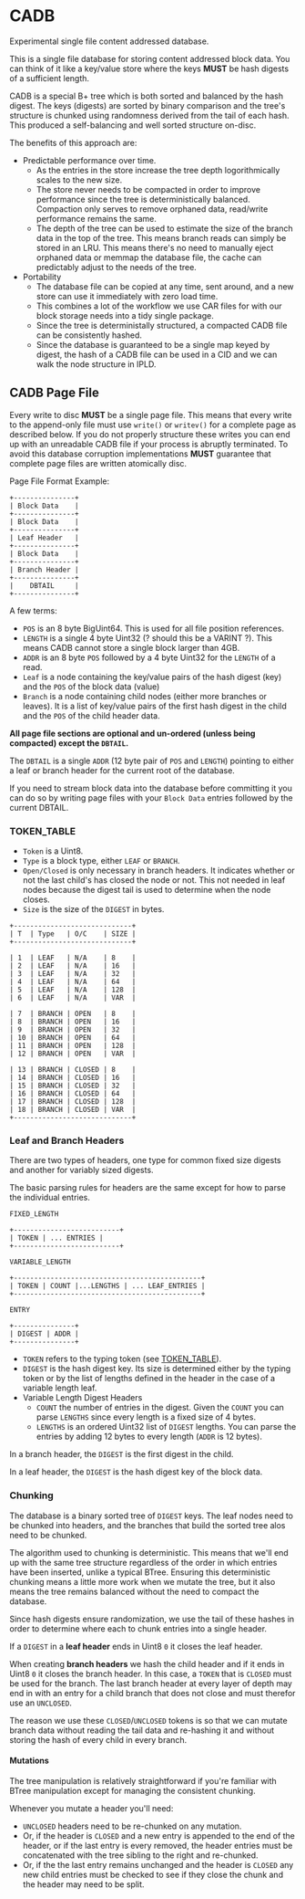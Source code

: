 # CADB

Experimental single file content addressed database.

This is a single file database for storing content addressed block data. You can think of it
like a key/value store where the keys **MUST** be hash digests of a sufficient length.

CADB is a special B+ tree which is both sorted and balanced by the hash digest. The keys (digests) are
sorted by binary comparison and the tree's structure is chunked using randomness derived from the tail
of each hash. This produced a self-balancing and well sorted structure on-disc.

The benefits of this approach are:

* Predictable performance over time.
  * As the entries in the store increase the tree depth logorithmically scales to the new size.
  * The store never needs to be compacted in order to improve performance since the tree is
    deterministically balanced. Compaction only serves to remove orphaned data, read/write performance
    remains the same.
  * The depth of the tree can be used to estimate the size of the branch data in the top of the tree.
    This means branch reads can simply be stored in an LRU. This means there's no need to manually eject
    orphaned data or memmap the database file, the cache can predictably adjust to the needs of the tree.
* Portability
  * The database file can be copied at any time, sent around, and a new store can use it immediately with
    zero load time.
  * This combines a lot of the workflow we use CAR files for with our block storage needs into a tidy single
    package.
  * Since the tree is deterministally structured, a compacted CADB file can be consistently hashed.
  * Since the database is guaranteed to be a single map keyed by digest, the hash of a CADB file can be used in a CID
    and we can walk the node structure in IPLD.
    
## CADB Page File

Every write to disc **MUST** be a single page file. This means that every write to the append-only file must use
`write()` or `writev()` for a complete page as described below. If you do not properly structure these writes you
can end up with an unreadable CADB file if your process is abruptly terminated. To avoid this database corruption
implementations **MUST** guarantee that complete page files are written atomically disc.

Page File Format Example:

```
+---------------+
| Block Data    |
+---------------+
| Block Data    |
+---------------+
| Leaf Header   |
+---------------+
| Block Data    |
+---------------+
| Branch Header |
+---------------+
|    DBTAIL     |
+---------------+
```

A few terms:

* `POS` is an 8 byte BigUint64. This is used for all file position references.
* `LENGTH` is a single 4 byte Uint32 (? should this be a VARINT ?). This means CADB cannot store a single block larger than 4GB.
* `ADDR` is an 8 byte `POS` followed by a 4 byte Uint32 for the `LENGTH` of a read.
* `Leaf` is a node containing the key/value pairs of the hash digest (key) and the `POS` of the block data (value)
* `Branch` is a node containing child nodes (either more branches or leaves). It is a list of key/value pairs of the first hash digest
  in the child and the `POS` of the child header data.

**All page file sections are optional and un-ordered (unless being compacted) except the `DBTAIL`.**

The `DBTAIL` is a single `ADDR` (12 byte pair of `POS` and `LENGTH`) pointing to either a leaf or branch header for the current root of the database.

If you need to stream block data into the database before committing it you can do so by writing page files with your `Block Data`
entries followed by the current DBTAIL.

### TOKEN_TABLE

* `Token` is a Uint8.
* `Type` is a block type, either `LEAF` or `BRANCH`.
* `Open/Closed` is only necessary in branch headers. It indicates whether or not the last child's has closed the
  node or not. This not needed in leaf nodes because the digest tail is used to determine when the node closes.
* `Size` is the size of the `DIGEST` in bytes.

```
+-----------------------------+
| T  | Type   | O/C    | SIZE |
+-----------------------------+

| 1  | LEAF   | N/A    | 8    |
| 2  | LEAF   | N/A    | 16   |
| 3  | LEAF   | N/A    | 32   |
| 4  | LEAF   | N/A    | 64   |
| 5  | LEAF   | N/A    | 128  |
| 6  | LEAF   | N/A    | VAR  |

| 7  | BRANCH | OPEN   | 8    |
| 8  | BRANCH | OPEN   | 16   |
| 9  | BRANCH | OPEN   | 32   |
| 10 | BRANCH | OPEN   | 64   |
| 11 | BRANCH | OPEN   | 128  |
| 12 | BRANCH | OPEN   | VAR  |

| 13 | BRANCH | CLOSED | 8    |
| 14 | BRANCH | CLOSED | 16   |
| 15 | BRANCH | CLOSED | 32   |
| 16 | BRANCH | CLOSED | 64   |
| 17 | BRANCH | CLOSED | 128  |
| 18 | BRANCH | CLOSED | VAR  |
+-----------------------------+
```

### Leaf and Branch Headers

There are two types of headers, one type for common fixed size digests and another for variably sized digests.

The basic parsing rules for headers are the same except for how to parse the individual entries.

```
FIXED_LENGTH

+--------------------------+
| TOKEN | ... ENTRIES |
+--------------------------+

VARIABLE_LENGTH

+----------------------------------------------+
| TOKEN | COUNT |...LENGTHS | ... LEAF_ENTRIES |
+----------------------------------------------+

ENTRY

+---------------+
| DIGEST | ADDR |
+---------------+ 
```

* `TOKEN` refers to the typing token (see [TOKEN_TABLE](#TOKEN_TABLE)).
* `DIGEST` is the hash digest key. Its size is determined either by the typing token or by the list of lengths
  defined in the header in the case of a variable length leaf.
* Variable Length Digest Headers
  * `COUNT` the number of entries in the digest. Given the `COUNT` you can parse `LENGTHS` since every length is a fixed size of 4 bytes.
  * `LENGTHS` is an ordered Uint32 list of `DIGEST` lengths. You can parse the entries by adding 12 bytes to every length (`ADDR` is 12 bytes).

In a branch header, the `DIGEST` is the first digest in the child.

In a leaf header, the `DIGEST` is the hash digest key of the block data.

### Chunking

The database is a binary sorted tree of `DIGEST` keys. The leaf nodes need to be chunked into headers, and the branches that build
the sorted tree alos need to be chunked.

The algorithm used to chunking is deterministic. This means that we'll end up with the same tree structure regardless of the order in which
entries have been inserted, unlike a typical BTree. Ensuring this deterministic chunking means a little more work when we mutate the tree,
but it also means the tree remains balanced without the need to compact the database.

Since hash digests ensure randomization, we use the tail of these hashes in order to determine where each to chunk entries into a single header.

If a `DIGEST` in a **leaf header** ends in Uint8 `0` it closes the leaf header.

When creating **branch headers** we hash the child header and if it ends in Uint8 `0` it closes the branch header. In this case, a `TOKEN` that
is `CLOSED` must be used for the branch. The last branch header at every layer of depth may end in with an entry for a child branch that does not
close and must therefor use an `UNCLOSED`.

The reason we use these `CLOSED`/`UNCLOSED` tokens is so that we can mutate branch data without reading the tail data and re-hashing it and without
storing the hash of every child in every branch.

#### Mutations

The tree manipulation is relatively straightforward if you're familiar with BTree manipulation except for managing the consistent chunking.

Whenever you mutate a header you'll need:

* `UNCLOSED` headers need to be re-chunked on any mutation.
* Or, if the header is `CLOSED` and a new entry is appended to the end of the header, or if the last entry is every removed, the header entries must be concatenated with
  the tree sibling to the right and re-chunked.
* Or, if the the last entry remains unchanged and the header is `CLOSED` any new child entries must be checked to see if they close the chunk and the header
  may need to be split.
  
